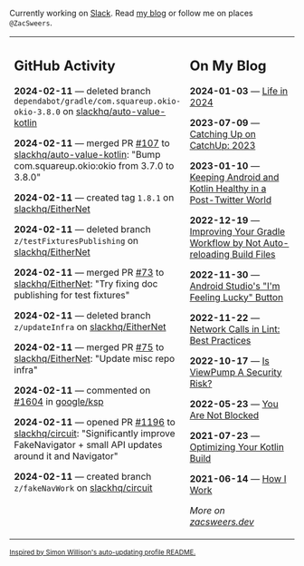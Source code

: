 Currently working on [Slack](https://slack.com/). Read [my blog](https://zacsweers.dev/) or follow me on places `@ZacSweers`.

<table><tr><td valign="top" width="60%">

## GitHub Activity
<!-- githubActivity starts -->
**2024-02-11** — deleted branch `dependabot/gradle/com.squareup.okio-okio-3.8.0` on [slackhq/auto-value-kotlin](https://github.com/slackhq/auto-value-kotlin)

**2024-02-11** — merged PR [#107](https://github.com/slackhq/auto-value-kotlin/pull/107) to [slackhq/auto-value-kotlin](https://github.com/slackhq/auto-value-kotlin): "Bump com.squareup.okio:okio from 3.7.0 to 3.8.0"

**2024-02-11** — created tag `1.8.1` on [slackhq/EitherNet](https://github.com/slackhq/EitherNet)

**2024-02-11** — deleted branch `z/testFixturesPublishing` on [slackhq/EitherNet](https://github.com/slackhq/EitherNet)

**2024-02-11** — merged PR [#73](https://github.com/slackhq/EitherNet/pull/73) to [slackhq/EitherNet](https://github.com/slackhq/EitherNet): "Try fixing doc publishing for test fixtures"

**2024-02-11** — deleted branch `z/updateInfra` on [slackhq/EitherNet](https://github.com/slackhq/EitherNet)

**2024-02-11** — merged PR [#75](https://github.com/slackhq/EitherNet/pull/75) to [slackhq/EitherNet](https://github.com/slackhq/EitherNet): "Update misc repo infra"

**2024-02-11** — commented on [#1604](https://github.com/google/ksp/issues/1604#issuecomment-1937774752) in [google/ksp](https://github.com/google/ksp)

**2024-02-11** — opened PR [#1196](https://github.com/slackhq/circuit/pull/1196) to [slackhq/circuit](https://github.com/slackhq/circuit): "Significantly improve FakeNavigator + small API updates around it and Navigator"

**2024-02-11** — created branch `z/fakeNavWork` on [slackhq/circuit](https://github.com/slackhq/circuit)
<!-- githubActivity ends -->
</td><td valign="top" width="40%">

## On My Blog
<!-- blog starts -->
**2024-01-03** — [Life in 2024](https://www.zacsweers.dev/life-in-2024/)

**2023-07-09** — [Catching Up on CatchUp: 2023](https://www.zacsweers.dev/catching-up-on-catchup-2023/)

**2023-01-10** — [Keeping Android and Kotlin Healthy in a Post-Twitter World](https://www.zacsweers.dev/keeping-android-healthy/)

**2022-12-19** — [Improving Your Gradle Workflow by Not Auto-reloading Build Files](https://www.zacsweers.dev/improving-your-workflow-by-not-auto-reloading-build-files/)

**2022-11-30** — [Android Studio's "I'm Feeling Lucky" Button](https://www.zacsweers.dev/android-studios-im-feeling-lucky-button/)

**2022-11-22** — [Network Calls in Lint: Best Practices](https://www.zacsweers.dev/network-calls-in-lint-best-practices/)

**2022-10-17** — [Is ViewPump A Security Risk?](https://www.zacsweers.dev/is-viewpump-a-security-risk/)

**2022-05-23** — [You Are Not Blocked](https://www.zacsweers.dev/you-are-not-blocked/)

**2021-07-23** — [Optimizing Your Kotlin Build](https://www.zacsweers.dev/optimizing-your-kotlin-build/)

**2021-06-14** — [How I Work](https://www.zacsweers.dev/how-i-work/)
<!-- blog ends -->
_More on [zacsweers.dev](https://zacsweers.dev/)_
</td></tr></table>

<sub><a href="https://simonwillison.net/2020/Jul/10/self-updating-profile-readme/">Inspired by Simon Willison's auto-updating profile README.</a></sub>